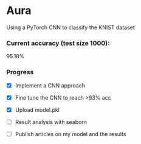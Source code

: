 #  Aura


Using a PyTorch CNN to classify the KNIST dataset

### Current accuracy (test size 1000):
95.18%


### Progress
- [x] Implement a CNN approach
- [x] Fine tune the CNN to reach >93% acc
- [x] Upload model.pkl 
- [ ] Result analysis with seaborn 
- [ ] Publish articles on my model and the results



